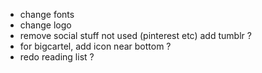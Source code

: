 - change fonts
- change logo
- remove social stuff not used (pinterest etc) add tumblr ?
- for bigcartel, add icon near bottom ?
- redo reading list ?